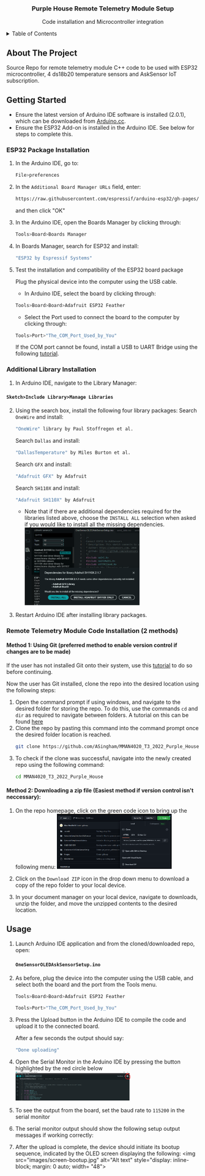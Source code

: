<div align="center">
  <h3 align="center">Purple House Remote Telemetry Module Setup</h3>
  <p align="center">
    Code installation and Microcontroller integration
  </p>
</div>

<!-- TABLE OF CONTENTS -->
<details>
  <summary>Table of Contents</summary>
  <ol>
    <li><a href="#about-the-project">About The Project</a></li>
    <li><a href="#getting-started">Getting Started</a></li>
    <ul>
      <li><a href="#ESP32-package-installation">ESP32 Package Installation</a></li>
      <li><a href="#Additional-Library-installation">Additional Library Installation</a></li>
      <li><a href="#Remote-Telemetry-Module-Code-Installation">Remote Telemetry Module Code Installation</a></li>
    </ul>
    <li><a href="#usage">Usage</a></li>
  </ol>
</details>


<!-- ABOUT THE PROJECT -->
## About The Project
Source Repo for remote telemetry module C++ code to be used with ESP32 microcontroller, 4 ds18b20 temperature sensors and AskSensor IoT subscription.


<!-- GETTING STARTED -->
## Getting Started
* Ensure the latest version of Arduino IDE software is installed (2.0.1), which can be downloaded from [Arduino.cc](https://www.arduino.cc/en/software/).
* Ensure the ESP32 Add-on is installed in the Arduino IDE. See below for steps to complete this. 

### ESP32 Package Installation
1. In the Arduino IDE, go to: 
    ```sh
    File>preferences
    ```
2. In the `Additional Board Manager URLs` field, enter:
    ```sh
    https://raw.githubusercontent.com/espressif/arduino-esp32/gh-pages/package_esp32_index.json
    ```
    and then click "OK"

3. In the Arduino IDE, open the Boards Manager by clicking through:
    ```sh
    Tools>Board>Boards Manager
    ```
    
4. In Boards Manager, search for ESP32 and install:
    ```sh
    "ESP32 by Espressif Systems"
    ```
5. Test the installation and compatibility of the ESP32 board package 
    
    Plug the physical device into the computer using the USB cable. 
    * In Arduino IDE, select the board by clicking through:
    ```sh
    Tools>Board>Board>Adafruit ESP32 Feather
    ```
    * Select the Port used to connect the board to the computer by clicking through:
    ```sh
    Tools>Port>"The_COM_Port_Used_by_You"
    ```
    If the COM port cannot be found, install a USB to UART Bridge using the following [tutorial](https://www.silabs.com/developers/usb-to-uart-bridge-vcp-drivers).

### Additional Library Installation
1. In Arduino IDE, navigate to the Library Manager:
#### `Sketch>Include Library>Manage Libraries`

2. Using the search box, install the following four library packages:
    Search `OneWire` and install:
    ```sh
    "OneWire" library by Paul Stoffregen et al.
    ```
    Search `Dallas` and install:
    ```sh
    "DallasTemperature" by Miles Burton et al. 
    ```
    Search `GFX` and install:
    ```sh
    "Adafruit GFX" by Adafruit
    ```
    Search `SH110X` and install:
    ```sh
    "Adafruit SH110X" by Adafruit
    ```
    
    * Note that if there are additional dependencies required for the libraries listed above, choose the `INSTALL ALL` selection when asked if you would like to install all the missing dependencies.
<img
  src="images/install-all.png"
  alt="Alt text"
  style="display: inline-block; margin: 0 auto; max-width: 300px">

3. Restart Arduino IDE after installing library packages.

### Remote Telemetry Module Code Installation (2 methods)
#### Method 1: Using Git (preferred method to enable version control if changes are to be made)

If the user has not installed Git onto their system, use this [tutorial](https://github.com/git-guides/install-git) to do so before continuing.

Now the user has Git installed, clone the repo into the desired location using the following steps:
1. Open the command prompt if using windows, and navigate to the desired folder for storing the repo.
    To do this, use the commands `cd` and `dir` as required to navigate between folders. A tutorial on this can be found [here](https://www.digitalcitizen.life/command-prompt-how-use-basic-commands/)
2. Clone the repo by pasting this command into the command prompt once the desired folder location is reached.
    ```sh
    git clone https://github.com/ASingham/MMAN4020_T3_2022_Purple_House.git
    ```
3. To check if the clone was successful, navigate into the newly created repo using the following command:
    ```sh
    cd MMAN4020_T3_2022_Purple_House
    ```

#### Method 2: Downloading a zip file (Easiest method if version control isn't neccessary): 
1. On the repo homepage, click on the green code icon to bring up the following menu:
<img
  src="images/code-location.png"
  alt="Alt text"
  style="display: inline-block; margin: 0 auto; max-width: 300px">

2. Click on the `Download ZIP` icon in the drop down menu to download a copy of the repo folder to your local device.

3. In your document manager on your local device, navigate to downloads, unzip the folder, and move the unzipped contents to the desired location. 



## Usage
1. Launch Arduino IDE application and from the cloned/downloaded repo, open:
    #### `OneSensorOLEDAskSensorSetup.ino`

2. As before, plug the device into the computer using the USB cable, and select both the board and the port from the Tools menu.
    ```sh
    Tools>Board>Board>Adafruit ESP32 Feather
    ```
    ```sh
    Tools>Port>"The_COM_Port_Used_by_You"
    ```
3. Press the Upload button in the Arduino IDE to compile the code and upload it to the connected board. 
    
    After a few seconds the output should say:
    ```sh
    "Done uploading"
    ```

4. Open the Serial Monitor in the Arduino IDE by pressing the button highlighted by the red circle below
<img
  src="images/serial-monitor.png"
  alt="Alt text"
  style="display: inline-block; margin: 0 auto; max-width: 300px">
    
5. To see the output from the board, set the baud rate to `115200` in the serial monitor

6. The serial monitor output should show the following setup output messages if working correctly:

7. After the upload is complete, the device should initiate its bootup sequence, indicated by the OLED screen displaying the following:
<img
  src="images/screen-bootup.jpg"
  alt="Alt text"
  style="display: inline-block; margin: 0 auto; width= "48">
